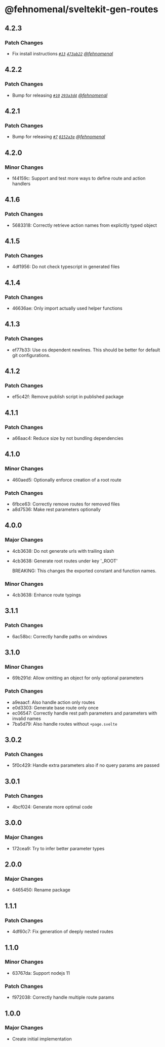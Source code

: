 # @fehnomenal/sveltekit-gen-routes

## 4.2.3

### Patch Changes

- Fix install instructions _[`#13`](https://github.com/fehnomenal/sveltekit-gen-routes/pull/13) [`473ab22`](https://github.com/fehnomenal/sveltekit-gen-routes/commit/473ab2287af6d07e4a59444e5e5f347bf03f3bfe) [@fehnomenal](https://github.com/fehnomenal)_

## 4.2.2

### Patch Changes

- Bump for releasing _[`#10`](https://github.com/fehnomenal/sveltekit-gen-routes/pull/10) [`293a3d4`](https://github.com/fehnomenal/sveltekit-gen-routes/commit/293a3d4882428f7e2f8cb100e1b18212fb8a7ae5) [@fehnomenal](https://github.com/fehnomenal)_

## 4.2.1

### Patch Changes

- Bump for releasing _[`#7`](https://github.com/fehnomenal/sveltekit-gen-routes/pull/7) [`0152a3e`](https://github.com/fehnomenal/sveltekit-gen-routes/commit/0152a3e6bd54228044ae7d712084673718d8c418) [@fehnomenal](https://github.com/fehnomenal)_

## 4.2.0

### Minor Changes

- f44159c: Support and test more ways to define route and action handlers

## 4.1.6

### Patch Changes

- 5683318: Correctly retrieve action names from explicitly typed object

## 4.1.5

### Patch Changes

- 4df1956: Do not check typescript in generated files

## 4.1.4

### Patch Changes

- 46636ae: Only import actually used helper functions

## 4.1.3

### Patch Changes

- ef77b33: Use os dependent newlines. This should be better for default git configurations.

## 4.1.2

### Patch Changes

- ef5c42f: Remove publish script in published package

## 4.1.1

### Patch Changes

- a66aac4: Reduce size by not bundling dependencies

## 4.1.0

### Minor Changes

- 460aed5: Optionally enforce creation of a root route

### Patch Changes

- 6fbce63: Correctly remove routes for removed files
- a8d7536: Make rest parameters optionally

## 4.0.0

### Major Changes

- 4cb3638: Do not generate urls with trailing slash
- 4cb3638: Generate root routes under key '\_ROOT'

  BREAKING: This changes the exported constant and function names.

### Minor Changes

- 4cb3638: Enhance route typings

## 3.1.1

### Patch Changes

- 6ac58bc: Correctly handle paths on windows

## 3.1.0

### Minor Changes

- 69b291d: Allow omitting an object for only optional parameters

### Patch Changes

- a9eaacf: Also handle action only routes
- e0d3303: Generate base route only once
- ec06547: Correctly handle rest path parameters and parameters with invalid names
- 7ba5d79: Also handle routes without `+page.svelte`

## 3.0.2

### Patch Changes

- 5f0c429: Handle extra parameters also if no query params are passed

## 3.0.1

### Patch Changes

- 4bcf024: Generate more optimal code

## 3.0.0

### Major Changes

- 172cea9: Try to infer better parameter types

## 2.0.0

### Major Changes

- 6465450: Rename package

## 1.1.1

### Patch Changes

- 4df60c7: Fix generation of deeply nested routes

## 1.1.0

### Minor Changes

- 63767da: Support nodejs 11

### Patch Changes

- f972038: Correctly handle multiple route params

## 1.0.0

### Major Changes

- Create initial implementation
